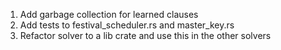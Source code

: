 1. Add garbage collection for learned clauses
2. Add tests to festival_scheduler.rs and master_key.rs
3. Refactor solver to a lib crate and use this in the other solvers
